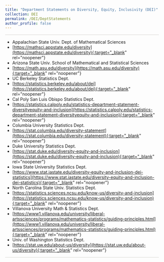 ```yaml
---
title: "Department Statements on Diversity, Equity, Inclusivity (DEI)"
collection: DEI
permalink: /DEI/DeptStatements
author_profile: false
---
```

<!-- permalink: /StatEd/ -->

<style>
  hr {
    height: 2px;
    background-color: #E5E4E2;
    border: none;
  }

  .no-italics {
      font-style: normal;   
  }
</style>


<!-- Gray #919888;
#BF9269
#A88C7D
#7297A0
#54738E
#B5AFA9
#E5E4E2 Platinum
D3D3D3
-->

<!--
redirect_from:
  - /StatEd/
  - /StatEd.html
-->

<hr>

*	Appalachian State Univ. Dept. of Mathematical Sciences
  * [https://mathsci.appstate.edu/diversity](https://mathsci.appstate.edu/diversity){:target="_blank" rel="noopener"}
*	Arizona State Univ. School of Mathematical and Statistical Sciences
  * [https://math.asu.edu/diversity](https://math.asu.edu/diversity){:target="_blank" rel="noopener"}
*	UC Berkeley Statistics Dept.
  * [https://statistics.berkeley.edu/about/dei](https://statistics.berkeley.edu/about/dei){:target="_blank" rel="noopener"}
*	Cal Poly San Luis Obispo Statistics Dept.
  * [https://statistics.calpoly.edu/statistics-department-statement-diversityequity-and-inclusion](https://statistics.calpoly.edu/statistics-department-statement-diversityequity-and-inclusion){:target="_blank" rel="noopener"}
*	Columbia University Statistics Dept.
  * [https://stat.columbia.edu/diversity-statement](https://stat.columbia.edu/diversity-statement){:target="_blank" rel="noopener"}
*	Duke University Statistics Dept.
  * [https://stat.duke.edu/diversity-equity-and-inclusion](https://stat.duke.edu/diversity-equity-and-inclusion){:target="_blank" rel="noopener"}
*	Iowa State University Statistics Dept.
  * [https://www.stat.iastate.edu/diversity-equity-and-inclusion-dei-statistics](https://www.stat.iastate.edu/diversity-equity-and-inclusion-dei-statistics){:target="_blank" rel="noopener"}
*	North Carolina State Univ. Statistics Dept.
  * [https://statistics.sciences.ncsu.edu/know-us/diversity-and-inclusion](https://statistics.sciences.ncsu.edu/know-us/diversity-and-inclusion){:target="_blank" rel="noopener"}
*	Villanova University Math & Statistics Dept.
  * [https://www1.villanova.edu/university/liberal-artssciences/programs/mathematics-statistics/guiding-principles.html](https://www1.villanova.edu/university/liberal-artssciences/programs/mathematics-statistics/guiding-principles.html){:target="_blank" rel="noopener"}
*	Univ. of Washington Statistics Dept.
  * [https://stat.uw.edu/about-us/diversity](https://stat.uw.edu/about-us/diversity){:target="_blank" rel="noopener"}

---


&nbsp;




<!--
* [OUTLINE](STUB_intro_JAPN)
-->
